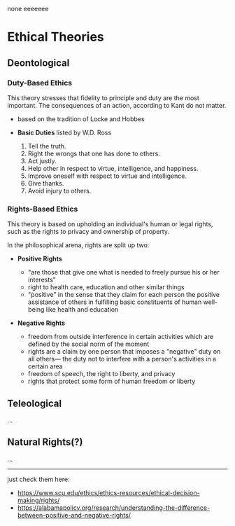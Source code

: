none
eeeeeee

# Ethical Theories
## Deontological
### Duty-Based Ethics
This theory stresses that fidelity to principle and duty are the most important. The consequences of an action, according to Kant do not matter.
- based on the tradition of Locke and Hobbes

- **Basic Duties** listed by W.D. Ross
	1. Tell the truth. 
	2.  Right the wrongs that one has done to others. 
	3.  Act justly. 
	4.  Help other in respect to virtue, intelligence, and happiness. 
	5.  Improve oneself with respect to virtue and intelligence. 
	6.  Give thanks. 
	7.  Avoid injury to others.

### Rights-Based Ethics
This theory is based on upholding an individual's human or legal rights, such as the rights to privacy and ownership of property.

In the philosophical arena, rights are split up two:
- **Positive Rights**
	- "are those that give one what is needed to freely pursue his or her interests"	
	- right to health care, education and other similar things
	- "positive" in the sense that they claim for each person the positive assistance of others in fulfilling basic constituents of human well-being like health and education
	
- **Negative Rights**
	- freedom from outside interference in certain activities which are defined by the social norm of the moment
	- rights are a claim by one person that imposes a "negative" duty on all others— the duty not to interfere with a person's activities in a certain area
	- freedom of speech, the right to liberty, and privacy
	- rights that protect some form of human freedom or liberty

## Teleological
...
## Natural Rights(?)
...

----

just check them here:
- https://www.scu.edu/ethics/ethics-resources/ethical-decision-making/rights/
- https://alabamapolicy.org/research/understanding-the-difference-between-positive-and-negative-rights/
